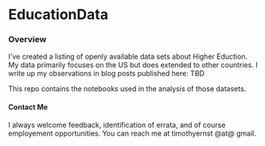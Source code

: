 # EducationData

### Overview

I've created a listing of openly available data sets about Higher Eduction. My data primarily focuses on the US but does extended to other countries. I write up my observations in blog posts published here: TBD 

This repo contains the notebooks used in the analysis of those datasets. 

#### Contact Me

I always welcome feedback, identification of errata, and of course employement opportunities. You can reach me at timothyernst @at@ gmail. 
